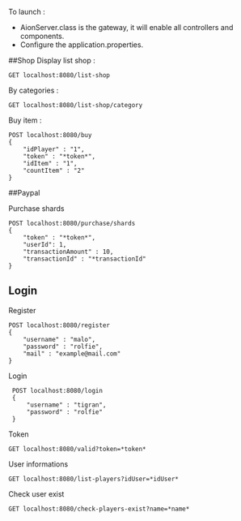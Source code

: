 To launch : 
- AionServer.class is the gateway, it will enable all controllers and components.            
- Configure the application.properties. 

##Shop
Display list shop :

    GET localhost:8080/list-shop

By categories :

    GET localhost:8080/list-shop/category

Buy item :

    POST localhost:8080/buy
    {
    	"idPlayer" : "1",
    	"token" : "*token*",
    	"idItem" : "1",
    	"countItem" : "2"
    } 
    
##Paypal

Purchase shards

    POST localhost:8080/purchase/shards
    {
    	"token" : "*token*",
    	"userId": 1,
    	"transactionAmount" : 10, 
    	"transactionId" : "*transactionId"
    } 
    
## Login

Register

    POST localhost:8080/register
    {
        "username" : "malo",
    	"password" : "rolfie",
    	"mail" : "example@mail.com"
    }
    

Login 

     POST localhost:8080/login
     {
         "username" : "tigran",
         "password" : "rolfie"
     }
 
Token 

    GET localhost:8080/valid?token=*token*
 
User informations
 
    GET localhost:8080/list-players?idUser=*idUser*
 
Check user exist
   
    GET localhost:8080/check-players-exist?name=*name*

